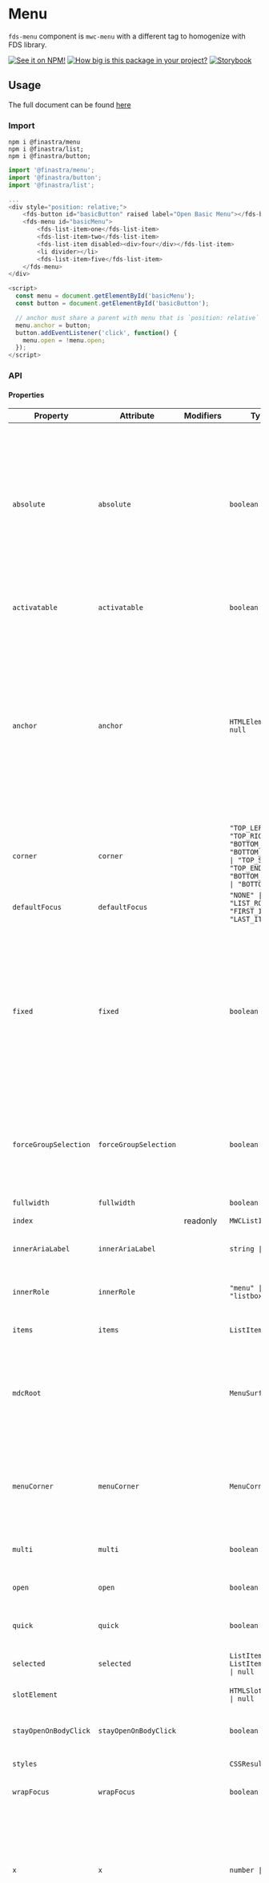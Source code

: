 # Menu

`fds-menu` component is `mwc-menu` with a different tag to homogenize with FDS library.

[![See it on NPM!](https://img.shields.io/npm/v/@finastra/menu?style=for-the-badge)](https://www.npmjs.com/package/@finastra/menu)
[![How big is this package in your project?](https://img.shields.io/bundlephobia/minzip/@finastra/menu?style=for-the-badge)](https://bundlephobia.com/result?p=@finastra/menu')
[![Storybook](https://shields.io/badge/-Play%20with%20this%20web%20component-2a0481?logo=storybook&style=for-the-badge)](https://finastra.github.io/finastra-design-system/?path=/story/navigation-menu--default)

## Usage

The full document can be found [here](https://github.com/material-components/material-web/tree/mwc/packages/menu)

### Import

```
npm i @finastra/menu
npm i @finastra/list;
npm i @finastra/button;

```

```ts
import '@finastra/menu';
import '@finastra/button';
import '@finastra/list';

...
<div style="position: relative;">
    <fds-button id="basicButton" raised label="Open Basic Menu"></fds-button>
    <fds-menu id="basicMenu">
        <fds-list-item>one</fds-list-item>
        <fds-list-item>two</fds-list-item>
        <fds-list-item disabled><div>four</div></fds-list-item>
        <li divider></li>
        <fds-list-item>five</fds-list-item>
    </fds-menu>
</div>

<script>
  const menu = document.getElementById('basicMenu');
  const button = document.getElementById('basicButton');

  // anchor must share a parent with menu that is `position: relative`
  menu.anchor = button;
  button.addEventListener('click', function() {
    menu.open = !menu.open;
  });
</script>

```

### API

<!-- DOC -->

#### Properties

| Property              | Attribute             | Modifiers | Type                                                                                                                         | Default                | Description                                                                                                                                                                                                                                         |
| --------------------- | --------------------- | --------- | ---------------------------------------------------------------------------------------------------------------------------- | ---------------------- | --------------------------------------------------------------------------------------------------------------------------------------------------------------------------------------------------------------------------------------------------- |
| `absolute`            | `absolute`            |           | `boolean`                                                                                                                    | false                  | Makes the menu's position absolute which will be relative to whichever ancestor has position:relative. Setting x and y will modify the menu's left and top. Setting anchor will attempt to position the menu to the anchor.                         |
| `activatable`         | `activatable`         |           | `boolean`                                                                                                                    | false                  | Proxies to mwc-list's activatable property.                                                                                                                                                                                                         |
| `anchor`              | `anchor`              |           | `HTMLElement \| null`                                                                                                        | null                   | Determines from which element the floating menu should calculate sizing and position offsets. In the default case, both mwc-menu and the anchor should share a parent with position:relative. Changing anchor typically requires absolute or fixed. |
| `corner`              | `corner`              |           | `"TOP_LEFT" \| "TOP_RIGHT" \| "BOTTOM_LEFT" \| "BOTTOM_RIGHT" \| "TOP_START" \| "TOP_END" \| "BOTTOM_START" \| "BOTTOM_END"` | "TOP_START"            | Corner of the anchor from which the menu should position itself.                                                                                                                                                                                    |
| `defaultFocus`        | `defaultFocus`        |           | `"NONE" \| "LIST_ROOT" \| "FIRST_ITEM" \| "LAST_ITEM"`                                                                       | "LIST_ROOT"            | Item to focus upon menu open.                                                                                                                                                                                                                       |
| `fixed`               | `fixed`               |           | `boolean`                                                                                                                    | false                  | Makes the menu's position fixed which will be relative to the window. Setting x and y will modify the menu's left and top. Setting anchor will attempt to position the menu to the anchor's immediate position before opening.                      |
| `forceGroupSelection` | `forceGroupSelection` |           | `boolean`                                                                                                                    | false                  | Forces a menu group to have a selected item by preventing deselection of menu items in menu groups via user interaction.                                                                                                                            |
| `fullwidth`           | `fullwidth`           |           | `boolean`                                                                                                                    | false                  | Sets surface width to 100%.                                                                                                                                                                                                                         |
| `index`               |                       | readonly  | `MWCListIndex`                                                                                                               |                        |                                                                                                                                                                                                                                                     |
| `innerAriaLabel`      | `innerAriaLabel`      |           | `string \| null`                                                                                                             | null                   | Proxies to mwc-list's innerAriaLabel property.                                                                                                                                                                                                      |
| `innerRole`           | `innerRole`           |           | `"menu" \| "listbox"`                                                                                                        | "menu"                 | Proxies to mwc-list's innerRole property.                                                                                                                                                                                                           |
| `items`               | `items`               |           | `ListItemBase[]`                                                                                                             | "[]"                   | Proxies to mwc-list's index property.                                                                                                                                                                                                               |
| `mdcRoot`             |                       |           | `MenuSurface`                                                                                                                |                        | Root element for MDC Foundation usage.<br /><br />Define in your component with the `@query` decorator                                                                                                                                              |
| `menuCorner`          | `menuCorner`          |           | `MenuCorner`                                                                                                                 | "START"                | Horizontal corner of the menu from which the menu should position itself. NOTE: Only horizontal corners are supported.                                                                                                                              |
| `multi`               | `multi`               |           | `boolean`                                                                                                                    | false                  | Proxies to mwc-list's multi property.                                                                                                                                                                                                               |
| `open`                | `open`                |           | `boolean`                                                                                                                    | false                  | Whether the menu should open and display.                                                                                                                                                                                                           |
| `quick`               | `quick`               |           | `boolean`                                                                                                                    | false                  | Whether to skip the opening animation.                                                                                                                                                                                                              |
| `selected`            | `selected`            |           | `ListItemBase \| ListItemBase[] \| null`                                                                                     | null                   | Proxies to mwc-list's selected property.                                                                                                                                                                                                            |
| `slotElement`         |                       |           | `HTMLSlotElement \| null`                                                                                                    |                        |                                                                                                                                                                                                                                                     |
| `stayOpenOnBodyClick` | `stayOpenOnBodyClick` |           | `boolean`                                                                                                                    | false                  | Prevents the menu from closing when clicking outside the menu.                                                                                                                                                                                      |
| `styles`              |                       |           | `CSSResult[]`                                                                                                                | ["baseStyle","styles"] |                                                                                                                                                                                                                                                     |
| `wrapFocus`           | `wrapFocus`           |           | `boolean`                                                                                                                    | false                  | Proxies to mwc-list's wrapFocus property.                                                                                                                                                                                                           |
| `x`                   | `x`                   |           | `number \| null`                                                                                                             | null                   | Sets horizontal position when absolute. When given an anchor, sets horizontal position relative to anchor at given corner. Requires y not to be null.                                                                                               |
| `y`                   | `y`                   |           | `number \| null`                                                                                                             | null                   | Sets vertical position when absolute. When given an anchor, sets vertical position relative to anchor at given corner. Requires x not to be null.                                                                                                   |

#### Methods

| Method                | Type                                         |
| --------------------- | -------------------------------------------- |
| `click`               | `(): void`                                   |
| `close`               | `(): void`                                   |
| `focusItemAtIndex`    | `(index: number): void`                      |
| `getFocusedItemIndex` | `(): number`                                 |
| `layout`              | `(updateItems?: boolean \| undefined): void` |
| `select`              | `(index: MWCListIndex): void`                |
| `show`                | `(): void`                                   |

#### Events

| Event           | Type             |
| --------------- | ---------------- |
| `action`        | `ActionDetail`   |
| `closed`        |                  |
| `items-updated` |                  |
| `opened`        |                  |
| `selected`      | `SelectedDetail` |

#### CSS Custom Properties

| Property                 | Default              | Description                                   |
| ------------------------ | -------------------- | --------------------------------------------- |
| `--fds-menu-item-height` | "48px"               | Height of single-line list-items in the menu. |
| `--fds-menu-max-height`  | "calc(100vh - 32px)" | Menu max-height.                              |
| `--fds-menu-max-width`   | "calc(100vw - 32px)" | Menu max-width.                               |
| `--fds-menu-min-width`   | "112px"              | Menu min-width.                               |
| `--fds-menu-z-index`     | 8                    | Z-index of the popup menu surface.            |

<!-- /DOC -->
